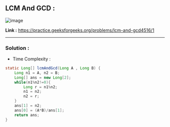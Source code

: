 ## LCM And GCD : 

![image](https://user-images.githubusercontent.com/23376002/224481664-567b6f40-169a-4851-8c50-647b8bef9b37.png)

**Link :** https://practice.geeksforgeeks.org/problems/lcm-and-gcd4516/1

-------------------------------------------------------------------------------------------------------------------------------------------------------

### Solution : 

- Time Complexity : 


```java
static Long[] lcmAndGcd(Long A , Long B) {
    Long n1 = A, n2 = B;
    Long[] ans = new Long[2];
    while(n1%n2!=0){
        Long r = n1%n2;
        n1 = n2;
        n2 = r;
    }
    ans[1] = n2;
    ans[0] = (A*B)/ans[1];
    return ans;
}

```

